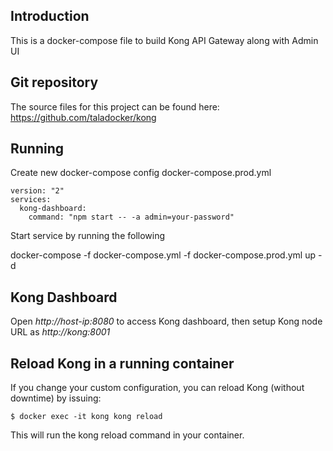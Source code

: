 ## Introduction
This is a docker-compose file to build Kong API Gateway along with Admin UI

## Git repository
The source files for this project can be found here: https://github.com/taladocker/kong

## Running

Create new docker-compose config docker-compose.prod.yml

```
version: "2"
services:
  kong-dashboard:
    command: "npm start -- -a admin=your-password"
```

Start service by running the following

docker-compose -f docker-compose.yml -f docker-compose.prod.yml up -d

## Kong Dashboard

Open *http://host-ip:8080* to access Kong dashboard, then setup Kong node URL as *http://kong:8001*

## Reload Kong in a running container
If you change your custom configuration, you can reload Kong (without downtime) by issuing:
```
$ docker exec -it kong kong reload
```
This will run the kong reload command in your container.